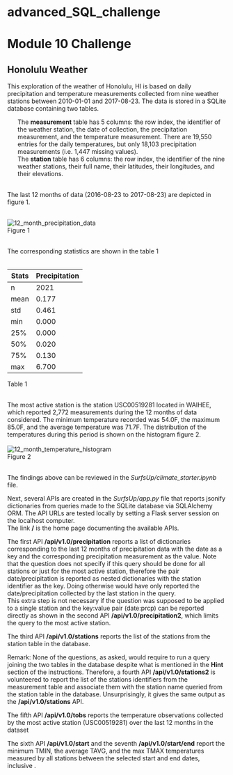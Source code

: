 # advanced_SQL_challenge
<h1>Module 10 Challenge</h1>

<h2>Honolulu Weather</h2>

This exploration of the weather of Honolulu, HI is based on daily precipitation and temperature measurements collected from nine weather stations between 2010-01-01 and 2017-08-23.
The data is stored in a SQLite database containing two tables.
<ul>
The <b>measurement</b> table has 5 columns: the row index, the identifier of the weather station, the date of collection, the precipitation measurement, and the temperature measurement.
There are 19,550 entries for the daily temperatures, but only 18,103 precipitation measurements (i.e. 1,447 missing values). <br>
The <b>station</b> table has 6 columns: the row index, the identifier of the nine weather stations, their full name, their latitudes, their longitudes, and their elevations.
</ul>
<br>
The last 12 months of data (2016-08-23 to 2017-08-23) are depicted in figure 1.

<br>![12_month_precipitation_data](https://github.com/xoffvsg/advanced_SQL_challenge/assets/141395221/94e5e1e7-327d-4a59-bc0b-16343e549f75)
<br>Figure 1<br><br>

The corresponding statistics are shown in the table 1
<br><br>

Stats|Precipitation
--- | ---
n	|2021
mean	|0.177
std|	0.461
min	|0.000
25%	|0.000
50%	|0.020
75%	|0.130
max	|6.700

Table 1
<br><br>

The most active station is the station USC00519281 located in WAIHEE, which reported 2,772 measurements during the 12 months of data considered. The minimum temperature recorded was 54.0F, the maximum 85.0F, and the average temperature was 71.7F. The distribution of the temperatures during this period is shown on the histogram figure 2. <br>
<br>
![12_month_temperature_histogram](https://github.com/xoffvsg/advanced_SQL_challenge/assets/141395221/5f2887a9-1081-426f-a133-18f36ce1fc0e)
<br>
Figure 2
<br><br>

The findings above can be reviewed in the <i>SurfsUp/climate_starter.ipynb</i> file.
<br>

Next, several APIs are created in the <i> SurfsUp/app.py </i> file that reports jsonify dictionaries from queries made to the SQLite database via SQLAlchemy ORM. The API URLs are tested locally by setting a Flask server session on the localhost computer.
<br>
The link **/** is the home page documenting the available APIs.<br>

The first API **/api/v1.0/precipitation** reports a list of dictionaries corresponding to the last 12 months of precipitation data with the date as a key and the corresponding precipitation measurement as the value. Note that the question does not specify if this query should be done for all stations or just for the most active station, therefore the pair date/precipitation is reported as nested dictionaries with the station identifier as the key. Doing otherwise would have only reported the date/precipitation collected by the last station in the query. <br>
This extra step is not necessary if the question was supposed to be applied to a single station and the key:value pair (date:prcp) can be reported directly as shown in the second API **/api/v1.0/precipitation2**, which limits the query to the most active station. <br>

The third API **/api/v1.0/stations** reports the list of the stations from the station table in the database.<br>

Remark: None of the questions, as asked, would require to run a query joining the two tables in the database despite what is mentioned in the **Hint** section of the instructions. Therefore, a fourth API **/api/v1.0/stations2** is volunteered to report the list of the stations identifiers from the measurement table and associate them with the station name queried from the station table in the database. Unsurprisingly, it gives the same output as the **/api/v1.0/stations** API.<br>

The fifth API **/api/v1.0/tobs** reports the temperature observations collected by the most active station (USC00519281) over the last 12 months in the dataset<br>

The sixth API **/api/v1.0/start** and the seventh  **/api/v1.0/start/end** report the minimum TMIN, the average TAVG, and the max TMAX temperatures measured by all stations between the selected start and end dates, inclusive .<br>




